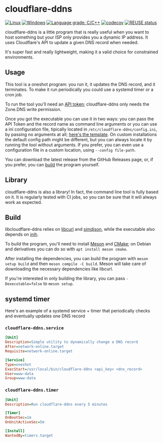 <!--
SPDX-FileCopyrightText: 2021 Andrea Pappacoda

SPDX-License-Identifier: AGPL-3.0-or-later
-->

# cloudflare-ddns

[![Linux](https://github.com/Tachi107/cloudflare-ddns/actions/workflows/linux.yaml/badge.svg)](https://github.com/Tachi107/cloudflare-ddns/actions/workflows/linux.yaml)
[![Windows](https://ci.appveyor.com/api/projects/status/xe5wo63pxht8pd6n?svg=true)](https://ci.appveyor.com/project/Tachi107/cloudflare-ddns)
[![Language grade: C/C++](https://img.shields.io/lgtm/grade/cpp/g/Tachi107/cloudflare-ddns.svg?logo=lgtm&logoWidth=18)](https://lgtm.com/projects/g/Tachi107/cloudflare-ddns/context:cpp)
[![codecov](https://codecov.io/gh/Tachi107/cloudflare-ddns/branch/main/graph/badge.svg?token=Y7NI126ZUQ)](https://codecov.io/gh/Tachi107/cloudflare-ddns)
[![REUSE status](https://api.reuse.software/badge/github.com/Tachi107/cloudflare-ddns)](https://api.reuse.software/info/github.com/Tachi107/cloudflare-ddns)

cloudflare-ddns is a little program that is really useful when you want to host something but your ISP only provides you a dynamic IP address. It uses Cloudflare's API to update a given DNS record when needed.

It's super fast and really lightweight, making it a valid choice for constrained environments.

## Usage

This tool is a oneshot program: you run it, it updates the DNS record, and it terminates. To make it run periodically you could use a systemd timer or a cron job.

To run the tool you'll need an [API token](https://dash.cloudflare.com/profile/api-tokens); cloudflare-ddns only needs the Zone.DNS write permission.

Once you got the executable you can use it in two ways: you can pass the API Token and the record name as command line arguments or you can use a ini configuration file, tipically located in `/etc/cloudflare-ddns/config.ini`, by passing no arguments at all; [here's the template](exe/config.ini). On custom installations the default config path might be different, but you can always locate it by running the tool without arguments. If you prefer, you can even use a configuration file in a custom location, using `--config file-path`.

You can download the latest release from the GitHub Releases page, or, if you prefer, you can [build](#Build) the program yourself.

## Library

cloudflare-ddns is also a library! In fact, the command line tool is fully based on it. It is regularly tested with CI jobs, so you can be sure that it will always work as expected.

## Build

libcloudflare-ddns relies on [libcurl](https://curl.se) and [simdjson](https://simdjson.org), while the executable also depends on [inih](https://github.com/benhoyt/inih).

To build the program, you'll need to install [Meson](https://mesonbuild.com) and [CMake](https://cmake.org); on Debian and derivatives you can do so with `apt install meson cmake`.

After installing the dependencies, you can build the program with `meson setup build` and then `meson compile -C build`. Meson will take care of downloading the necessary dependencies like libcurl.

If you're interested in only building the library, you can pass `-Dexecutable=false` to `meson setup`.

## systemd timer

Here's an example of a systemd service + timer that periodically checks and eventually updates one DNS record

### `cloudflare-ddns.service`

```ini
[Unit]
Description=Simple utility to dynamically change a DNS record
After=network-online.target
Requisite=network-online.target

[Service]
Type=oneshot
ExecStart=/usr/local/bin/cloudflare-ddns <api_key> <dns_record>
User=www-data
Group=www-data
```

### `cloudflare-ddns.timer`

```ini
[Unit]
Description=Run cloudflare-ddns every 5 minutes

[Timer]
OnBootSec=1m
OnUnitActiveSec=5m

[Install]
WantedBy=timers.target
```
